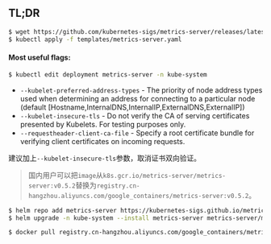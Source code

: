 ## TL;DR

```bash
$ wget https://github.com/kubernetes-sigs/metrics-server/releases/latest/download/components.yaml --output-document=templates/metrics-server.yaml
$ kubectl apply -f templates/metrics-server.yaml
```

#### Most useful flags:

```bash
$ kubectl edit deployment metrics-server -n kube-system
```

- `--kubelet-preferred-address-types` - The priority of node address types used when determining an address for connecting to a particular node (default [Hostname,InternalDNS,InternalIP,ExternalDNS,ExternalIP])
- `--kubelet-insecure-tls` - Do not verify the CA of serving certificates presented by Kubelets. For testing purposes only.
- `--requestheader-client-ca-file` - Specify a root certificate bundle for verifying client certificates on incoming requests.

建议加上`--kubelet-insecure-tls`参数，取消证书双向验证。

> 国内用户可以把`image`从`k8s.gcr.io/metrics-server/metrics-server:v0.5.2`替换为`registry.cn-hangzhou.aliyuncs.com/google_containers/metrics-server:v0.5.2`。

[metrics-server]: https://github.com/kubernetes-sigs/metrics-server "Kubernetes Metrics Server"


```bash
$ helm repo add metrics-server https://kubernetes-sigs.github.io/metrics-server/
$ helm upgrade -n kube-system --install metrics-server metrics-server/metrics-server
```

```bash
$ docker pull registry.cn-hangzhou.aliyuncs.com/google_containers/metrics-server:v0.6.1
```